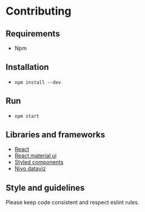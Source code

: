 # Contributing
## Requirements
  * Npm

## Installation

* `npm install --dev`

## Run

* `npm start`

## Libraries and frameworks
* [React](https://reactjs.org/)
* [React material ui](https://material-ui.com/)
* [Styled components](styled-componentswww.styled-components.com)
* [Nivo dataviz](https://nivo.rocks/)

## Style and guidelines
Please keep code consistent and respect eslint rules.
